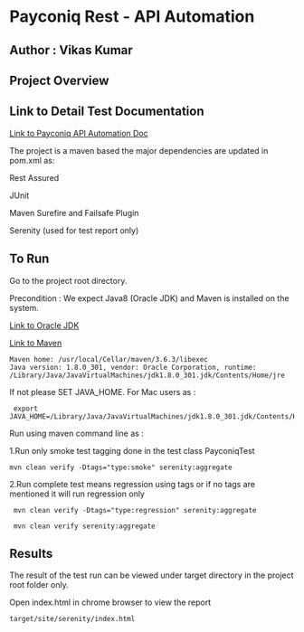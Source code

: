 # Payconiq Rest - API Automation

## Author : Vikas Kumar 
## Project Overview 
## Link to Detail Test Documentation
[Link to Payconiq API Automation Doc](https://docs.google.com/document/d/1bcD6wp04Oa1qDpg8n-DygQKrlZZNbq8zqM3m0H113UM/edit)


The project is a maven based the major dependencies are updated in pom.xml as:

Rest Assured

JUnit

Maven Surefire and Failsafe Plugin

Serenity (used for test report only)

## To Run

Go to the project root directory.

Precondition : We expect Java8 (Oracle JDK) and Maven is installed on the system.

[Link to Oracle JDK](https://www.oracle.com/java/technologies/javase/javase-jdk8-downloads.html)

[Link to Maven](https://maven.apache.org/install.html)

```
Maven home: /usr/local/Cellar/maven/3.6.3/libexec
Java version: 1.8.0_301, vendor: Oracle Corporation, runtime: /Library/Java/JavaVirtualMachines/jdk1.8.0_301.jdk/Contents/Home/jre

```
If not please SET JAVA_HOME. For Mac users as :

```
 export JAVA_HOME=/Library/Java/JavaVirtualMachines/jdk1.8.0_301.jdk/Contents/Home/jre
```

Run using maven command line as :

1.Run only smoke test tagging done in the test class PayconiqTest
```
mvn clean verify -Dtags="type:smoke" serenity:aggregate 
```
2.Run complete test means regression using tags or if no tags are mentioned it will run regression only 
```
 mvn clean verify -Dtags="type:regression" serenity:aggregate
```
```
 mvn clean verify serenity:aggregate 
```

## Results

The result of the test run can be viewed under target directory in the project root folder only.

Open index.html in chrome browser to view the report

```
target/site/serenity/index.html
```

